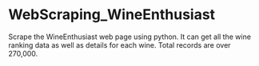 # WebScraping_WineEnthusiast
Scrape the WineEnthusiast web page using python. It can get all the wine ranking data as well as details for each wine. Total records are over 270,000.
